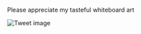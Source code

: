 Please appreciate my tasteful whiteboard art


![Tweet image](/asset/crosspoast/GyqKjRJbcAAhhN4.jpg)

